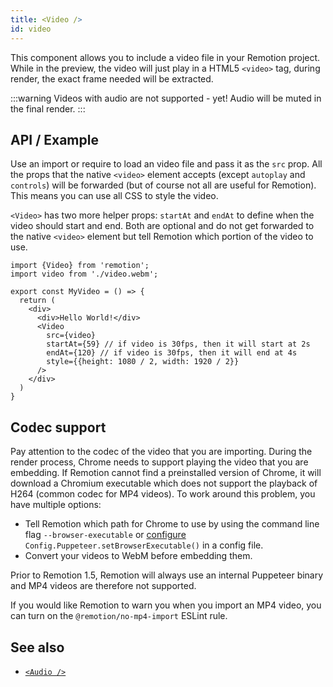 ```yaml
---
title: <Video />
id: video
---
```


This component allows you to include a video file in your Remotion project. While in the preview, the video will just play in a HTML5 `<video>` tag, during render, the exact frame needed will be extracted.

:::warning
Videos with audio are not supported - yet! Audio will be muted in the final render.
:::

## API / Example

Use an import or require to load an video file and pass it as the `src` prop. All the props that the native `<video>` element accepts (except `autoplay` and `controls`) will be forwarded (but of course not all are useful for Remotion). This means you can use all CSS to style the video.

`<Video>` has two more helper props: `startAt` and `endAt` to define when the video should start and end. Both are optional and do not get forwarded to the native `<video>` element but tell Remotion which portion of the video to use.

```tsx
import {Video} from 'remotion';
import video from './video.webm';

export const MyVideo = () => {
  return (
    <div>
      <div>Hello World!</div>
      <Video
        src={video}
        startAt={59} // if video is 30fps, then it will start at 2s
        endAt={120} // if video is 30fps, then it will end at 4s
        style={{height: 1080 / 2, width: 1920 / 2}}
      />
    </div>
  )
}
```

## Codec support

Pay attention to the codec of the video that you are importing. During the render process, Chrome needs to support playing the video that you are embedding. If Remotion cannot find a preinstalled version of Chrome, it will download a Chromium executable which does not support the playback of H264 (common codec for MP4 videos). To work around this problem, you have multiple options:

- Tell Remotion which path for Chrome to use by using the command line flag `--browser-executable` or [configure](/docs/config#setbrowserexecutable) `Config.Puppeteer.setBrowserExecutable()` in a config file.
- Convert your videos to WebM before embedding them.

Prior to Remotion 1.5, Remotion will always use an internal Puppeteer binary and MP4 videos are therefore not supported.

If you would like Remotion to warn you when you import an MP4 video, you can turn on the `@remotion/no-mp4-import` ESLint rule.

## See also

- [`<Audio />`](/docs/audio)

